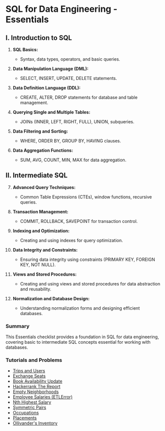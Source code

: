 # SQL for Data Engineering - Essentials

## I. Introduction to SQL

1. **SQL Basics:**
   - Syntax, data types, operators, and basic queries.

2. **Data Manipulation Language (DML):**
   - SELECT, INSERT, UPDATE, DELETE statements.

3. **Data Definition Language (DDL):**
   - CREATE, ALTER, DROP statements for database and table management.

4. **Querying Single and Multiple Tables:**
   - JOINs (INNER, LEFT, RIGHT, FULL), UNION, subqueries.

5. **Data Filtering and Sorting:**
   - WHERE, ORDER BY, GROUP BY, HAVING clauses.

6. **Data Aggregation Functions:**
   - SUM, AVG, COUNT, MIN, MAX for data aggregation.

## II. Intermediate SQL

7. **Advanced Query Techniques:**
   - Common Table Expressions (CTEs), window functions, recursive queries.

8. **Transaction Management:**
   - COMMIT, ROLLBACK, SAVEPOINT for transaction control.

9. **Indexing and Optimization:**
   - Creating and using indexes for query optimization.

10. **Data Integrity and Constraints:**
    - Ensuring data integrity using constraints (PRIMARY KEY, FOREIGN KEY, NOT NULL).

11. **Views and Stored Procedures:**
    - Creating and using views and stored procedures for data abstraction and reusability.

12. **Normalization and Database Design:**
    - Understanding normalization forms and designing efficient databases.

### Summary

This Essentials checklist provides a foundation in SQL for data engineering, covering basic to intermediate SQL concepts essential for working with databases.

### Tutorials and Problems
- [Trips and Users](https://leetcode.com/problems/trips-and-users/)
- [Exchange Seats](https://leetcode.com/problems/exchange-seats/)
- [Book Availability Update](https://www.interviewquery.com/questions/book-availability-update?ref=sdg&via=sdg)
- [Hackerrank The Report](https://www.hackerrank.com/challenges/the-report/problem)
- [Empty Neighborhoods](https://www.interviewquery.com/questions/empty-neighborhoods?ref=sdg&via=sdg)
- [Employee Salaries (ETLError)](https://www.interviewquery.com/questions/employee-salaries-etl-error?ref=sdg&via=sdg)
- [Nth Highest Salary](https://leetcode.com/problems/nth-highest-salary/)
- [Symmetric Pairs](https://www.hackerrank.com/challenges/symmetric-pairs/problem)
- [Occupations](https://www.hackerrank.com/challenges/occupations/problem)
- [Placements](https://www.hackerrank.com/challenges/placements/problem)
- [Ollivander's Inventory](https://www.hackerrank.com/challenges/harry-potter-and-wands/problem)

